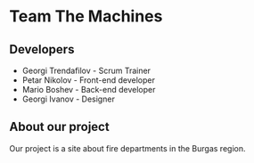 # Team The Machines
## Developers
- Georgi Trendafilov - Scrum Trainer
- Petar Nikolov - Front-end developer
- Mario Boshev - Back-end developer
- Georgi Ivanov - Designer
## About our project
 Our project is a site about fire departments in the Burgas region.